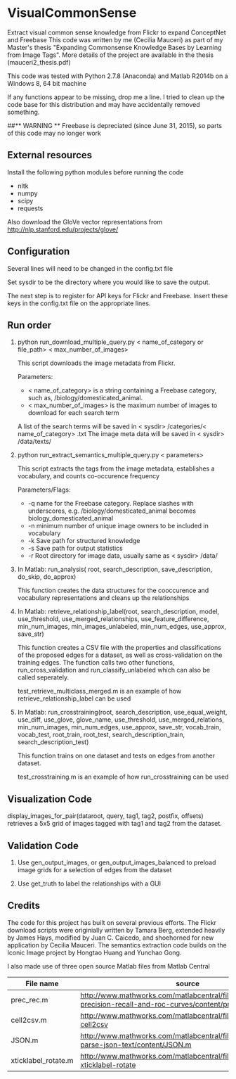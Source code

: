 # VisualCommonSense
Extract visual common sense knowledge from Flickr to expand ConceptNet and Freebase
This code was written by me (Cecilia Mauceri) as part of my Master's thesis "Expanding Commonsense Knowledge Bases by Learning from Image Tags". More details of the project are available in the thesis (mauceri2_thesis.pdf)

This code was tested with Python 2.7.8 (Anaconda) and Matlab R2014b on a Windows 8, 64 bit machine

If any functions appear to be missing, drop me a line. I tried to clean up the code base for this distribution and may have accidentally removed something.

##** WARNING **
Freebase is depreciated (since June 31, 2015), so parts of this code may no longer work

External resources
-------------------------------

Install the following python modules before running the code

- nltk
- numpy
- scipy
- requests

Also download the GloVe vector representations from
http://nlp.stanford.edu/projects/glove/

Configuration 
--------------------------------------------

Several lines will need to be changed in the config.txt file

Set sysdir to be the directory where you would like to save the output. 

The next step is to register for API keys for Flickr and Freebase. Insert these keys in the config.txt file on the appropriate lines.

Run order 
---------------------------------------------

1.  python run_download_multiple_query.py &lt; name_of_category or file_path&gt;  &lt; max_number_of_images&gt; 
    
    This script downloads the image metadata from Flickr.

    Parameters:
    
    * &lt;  name_of_category&gt;  is a string containing a Freebase category, such as, /biology/domesticated_animal. 
    * &lt;  max_number_of_images&gt;  is the maximum number of images to download for each search term
    
    A list of the search terms will be saved in  &lt; sysdir&gt; /categories/&lt; name_of_category&gt; .txt
    The image meta data will be saved in &lt; sysdir&gt; /data/texts/

2.  python run_extract_semantics_multiple_query.py &lt; parameters&gt; 
    
    This script extracts the tags from the image metadata, establishes a vocabulary, and counts co-occurence frequency

    Parameters/Flags:
    
    * -q name for the Freebase category. Replace slashes with underscores, e.g. /biology/domesticated_animal becomes biology_domesticated_animal 
    * -n minimum number of unique image owners to be included in vocabulary 
    * -k Save path for structured knowledge 
    * -s Save path for output statistics 
    * -r Root directory for image data, usually same as &lt; sysdir&gt; /data/

3. In Matlab: run_analysis( root, search_description, save_description, do_skip, do_approx)
   
   This function creates the data structures for the cooccurence and vocabulary representations and cleans up the relationships

4. In Matlab: retrieve_relationship_label(root, search_description, model, use_threshold, 
    use_merged_relationships, use_feature_difference, min_num_images, min_images_unlabeled, 
    min_num_edges, use_approx, save_str)
   
    This function creates a CSV file with the properties and classifications of the proposed edges for a dataset, as well as cross-validation on the training edges. The function calls two other functions, run_cross_validation and run_classify_unlabeled which can also be called seperately.

   test_retrieve_multiclass_merged.m is an example of how retrieve_relationship_label can be used

5. In Matlab: run_crosstraining(root, search_description, use_equal_weight, use_diff, 
    use_glove, glove_name, use_threshold, use_merged_relations, min_num_images, 
    min_num_edges, use_approx, save_str, vocab_train, vocab_test, root_train, root_test, 
    search_description_train, search_description_test)
   
   This function trains on one dataset and tests on edges from another dataset. 

   test_crosstraining.m is an example of how run_crosstraining can be used

Visualization Code 
----------------------------------------------

display_images_for_pair(dataroot, query, tag1, tag2, postfix, offsets) retrieves a 5x5 grid of images tagged with tag1 and tag2 from the dataset.

Validation Code
----------------------------------------------

1. Use gen_output_images, or gen_output_images_balanced to preload image grids for a selection of edges from the dataset

2. Use get_truth to label the relationships with a GUI

Credits
-----------------------------------------------

The code for this project has built on several previous efforts. The Flickr download scripts were originially written by Tamara Berg, extended heavily by James Hays, modified by Juan C. Caicedo, and shoehorned for new application by Cecilia Mauceri. The semantics extraction code builds on the Iconic Image project by Hongtao Huang and Yunchao Gong.

I also made use of three open source Matlab files from Matlab Central

|File name|source|
|------------- | -------------|
|prec_rec.m|http://www.mathworks.com/matlabcentral/fileexchange/21528-precision-recall-and-roc-curves/content/prec_rec/prec_rec.m|
|cell2csv.m|http://www.mathworks.com/matlabcentral/fileexchange/7601-cell2csv|
|JSON.m|http://www.mathworks.com/matlabcentral/fileexchange/42236-parse-json-text/content/JSON.m|
|xticklabel_rotate.m|http://www.mathworks.com/matlabcentral/fileexchange/3486-xticklabel-rotate|